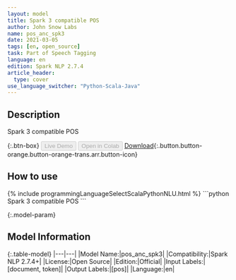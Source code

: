 ```yaml
---
layout: model
title: Spark 3 compatible POS
author: John Snow Labs
name: pos_anc_spk3
date: 2021-03-05
tags: [en, open_source]
task: Part of Speech Tagging
language: en
edition: Spark NLP 2.7.4
article_header:
  type: cover
use_language_switcher: "Python-Scala-Java"
---
```


## Description

Spark 3 compatible POS

{:.btn-box}
<button class="button button-orange" disabled>Live Demo</button>
<button class="button button-orange" disabled>Open in Colab</button>
[Download](https://s3.amazonaws.com/auxdata.johnsnowlabs.com/public/models/pos_anc_spk3_en_2.7.4_2.4_1614962126490.zip){:.button.button-orange.button-orange-trans.arr.button-icon}

## How to use



<div class="tabs-box" markdown="1">
{% include programmingLanguageSelectScalaPythonNLU.html %}
```python
Spark 3 compatible POS
```

</div>

{:.model-param}
## Model Information

{:.table-model}
|---|---|
|Model Name:|pos_anc_spk3|
|Compatibility:|Spark NLP 2.7.4+|
|License:|Open Source|
|Edition:|Official|
|Input Labels:|[document, token]|
|Output Labels:|[pos]|
|Language:|en|